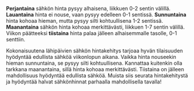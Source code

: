 **Perjantaina** sähkön hinta pysyy alhaisena, liikkuen 0-2 sentin välillä. **Lauantaina** hinta ei nouse, vaan pysyy edelleen 0-1 sentissä. **Sunnuntaina** hinta kohoaa hieman, mutta pysyy silti kohtuullisena 1-2 sentissä. **Maanantaina** sähkön hinta kohoaa merkittävästi, liikkuen 1-7 sentin välillä. Viikon päätteeksi **tiistaina** hinta palaa jälleen alhaisemmalle tasolle, 0-1 senttiin.

Kokonaisuutena lähipäivien sähkön hintakehitys tarjoaa hyvän tilaisuuden hyödyntää edullista sähköä viikonlopun aikana. Vaikka hinta nouseekin hieman sunnuntaina, se pysyy silti kohtuullisena. Kannattaa kuitenkin olla tarkkana maanantaina, sillä hinta kohoaa merkittävästi. Tiistaina on jälleen mahdollisuus hyödyntää edullista sähköä. Muista siis seurata hintakehitystä ja hyödyntää halvat sähkönhinnat parhaalla mahdollisella tavalla!